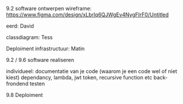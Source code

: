 9.2 software ontwerpen
wireframe:
https://www.figma.com/design/xLbrlq6QJWgEv4NygFIrF0/Untitled

eerd: 
David

classdiagram:
Tess

Deploiment infrastructuur:
Matin 

9.2 / 9.6 software realiseren

individueel: 
documentatie van je code (waarom je een code wel of niet kiest)
dependancy, lambda, jwt token, recursive function etc
back- frondend testen 

9.8 
Deploiment 




